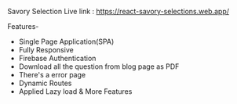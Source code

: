 Savory Selection
Live link : https://react-savory-selections.web.app/

Features-
- Single Page Application(SPA)
- Fully Responsive
- Firebase Authentication
- Download all the question from blog page as PDF
- There's a error page
- Dynamic Routes
- Applied Lazy load & More Features
